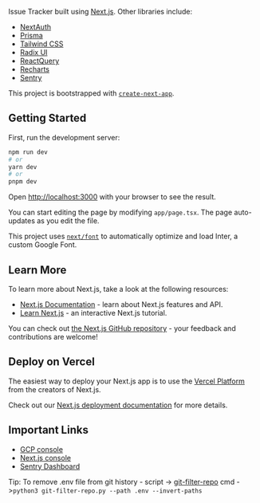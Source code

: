 Issue Tracker built using [Next.js](https://nextjs.org/). Other libraries include:

- [NextAuth](https://next-auth.js.org/)
- [Prisma](https://www.prisma.io/)
- [Tailwind CSS](https://tailwindcss.com/)
- [Radix UI](https://www.radix-ui.com/)
- [ReactQuery](https://tanstack.com/query/latest)
- [Recharts](https://recharts.org)
- [Sentry](https://sentry.io)

This project is bootstrapped with [`create-next-app`](https://github.com/vercel/next.js/tree/canary/packages/create-next-app).

## Getting Started

First, run the development server:

```bash
npm run dev
# or
yarn dev
# or
pnpm dev
```

Open [http://localhost:3000](http://localhost:3000) with your browser to see the result.

You can start editing the page by modifying `app/page.tsx`. The page auto-updates as you edit the file.

This project uses [`next/font`](https://nextjs.org/docs/basic-features/font-optimization) to automatically optimize and load Inter, a custom Google Font.

## Learn More

To learn more about Next.js, take a look at the following resources:

- [Next.js Documentation](https://nextjs.org/docs) - learn about Next.js features and API.
- [Learn Next.js](https://nextjs.org/learn) - an interactive Next.js tutorial.

You can check out [the Next.js GitHub repository](https://github.com/vercel/next.js/) - your feedback and contributions are welcome!

## Deploy on Vercel

The easiest way to deploy your Next.js app is to use the [Vercel Platform](https://vercel.com/new?utm_medium=default-template&filter=next.js&utm_source=create-next-app&utm_campaign=create-next-app-readme) from the creators of Next.js.

Check out our [Next.js deployment documentation](https://nextjs.org/docs/deployment) for more details.

## Important Links

- [GCP console](https://console.cloud.google.com/auth/clients?invt=Abt-Zg&project=next-issue-tracker-455921)
- [Next.js console](https://vercel.com/praveen5566s-projects)
- [Sentry Dashboard](https://home-office-ca.sentry.io/issues/?project=4509138235359232&statsPeriod=14d)

Tip: To remove .env file from git history - script -> [git-filter-repo](https://github.com/newren/git-filter-repo/blob/main/git-filter-repo) cmd ->`python3 git-filter-repo.py --path .env --invert-paths`
